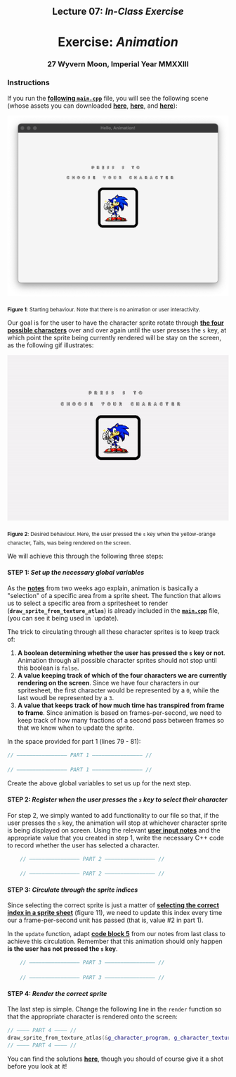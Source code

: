<h2 align=center>Lecture 07: <em>In-Class Exercise</em></h2>

<h1 align=center>Exercise: <em>Animation</em></h1>

<h3 align=center>27 Wyvern Moon, Imperial Year MMXXIII<h3>

### Instructions

If you run the [**following `main.cpp`**](SDLProject/main.cpp) file, you will see the following scene (whose assets you can downloaded [**here**](SDLProject/sprites/sonic.png), [**here**](SDLProject/sprites/frame.png), and [**here**](SDLProject/sprites/font1.png)):


![flower_static](assets/anim-01.png)

<sub>**Figure 1**: Starting behaviour. Note that there is no animation or user interactivity.</sub>

Our goal is for the user to have the character sprite rotate through [**the four possible characters**](SDLProject/sprites/sonic.png) over and over again until the user presses the `s` key, at which point the sprite being currently rendered will be stay on the screen, as the following gif illustrates:

![flower_example](assets/anim-02.gif)

<sub>**Figure 2**: Desired behaviour. Here, the user pressed the `s` key when the yellow-orange character, Tails, was being rendered on the screen.</sub>

We will achieve this through the following three steps:

#### STEP 1: _Set up the necessary global variables_

As the [**notes**](https://github.com/sebastianromerocruz/CS3113-material/tree/main/lectures/sprites-and-text#part-4-animation) from two weeks ago explain, animation is basically a "selection" of a specific area from a sprite sheet. The function that allows us to select a specific area from a spritesheet to render (**`draw_sprite_from_texture_atlas`**) is already included in the [**`main.cpp`**](SDLProject/main.cpp) file, (you can see it being used in `update).

The trick to circulating through all these character sprites is to keep track of:

1. **A boolean determining whether the user has pressed the `s` key or not**. Animation through all possible character sprites should not stop until this boolean is `false`.
2. **A value keeping track of which of the four characters we are currently rendering on the screen**. Since we have four characters in our spritesheet, the first character would be represented by a `0`, while the last woudl be represented by a `3`.
3. **A value that keeps track of how much time has transpired from frame to frame**. Since animation is based on frames-per-second, we need to keep track of how many fractions of a second pass between frames so that we know when to update the sprite.

In the space provided for part 1 (lines 79 - 81):

```c++
// ———————————————— PART 1 ———————————————— //

// ———————————————— PART 1 ———————————————— //
```

Create the above global variables to set us up for the next step.

#### STEP 2: _Register when the user presses the `s` key to select their character_

For step 2, we simply wanted to add functionality to our file so that, if the user presses the `s` key, the animation will stop at whichever character sprite is being displayed on screen. Using the relevant [**user input notes**](https://github.com/sebastianromerocruz/CS3113-material/tree/main/lectures/player-input#keystrokes) and the appropriate value that you created in step 1, write the necessary C++ code to record whether the user has selected a character.

```cpp
    // ———————————————— PART 2 ———————————————— //
    
    // ———————————————— PART 2 ———————————————— //
```

#### STEP 3: _Circulate through the sprite indices_

Since selecting the correct sprite is just a matter of [**selecting the correct index in a sprite sheet**](https://github.com/sebastianromerocruz/CS3113-material/tree/main/lectures/sprites-and-text#part-3-texture-atlases-and-sprite-sheets) (figure 11), we need to update this index every time our a frame-per-second unit has passed (that is, value #2 in part 1).

In the `update` function, adapt [**code block 5**](https://github.com/sebastianromerocruz/CS3113-material/tree/main/lectures/sprites-and-text#part-4-animation) from our notes from last class to achieve this circulation. Remember that this animation should only happen **is the user has not pressed the `s` key**.

```c++
    // ———————————————— PART 3 ———————————————— //
    
    // ———————————————— PART 3 ———————————————— //
```

#### STEP 4: _Render the correct sprite_

The last step is simple. Change the following line in the `render` function so that the appropriate character is rendered onto the screen:

```c++
// ———— PART 4 ———— //
draw_sprite_from_texture_atlas(&g_character_program, g_character_texture_id, 0, CHARACTER_SHEET_ROWS, CHARACTER_SHEET_COLS);
// ———— PART 4 ———— //
```

You can find the solutions [**here**](SDLProject/solution/solution.cpp), though you should of course give it a shot before you look at it!
